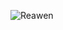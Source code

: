 ![Reawen](https://github-readme-stats.vercel.app/api?username=ReawenJS&theme=dracula&show_icons=true)

